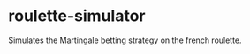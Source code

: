 roulette-simulator
==================

Simulates the Martingale betting strategy on the french roulette.
